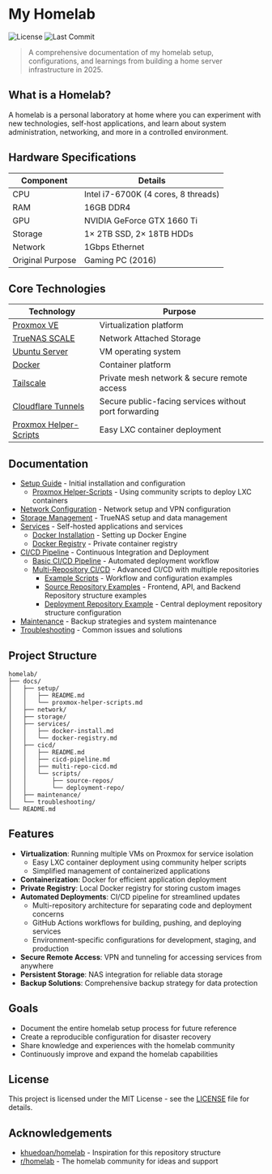 # My Homelab

![License](https://img.shields.io/github/license/megamp15/homelab)
![Last Commit](https://img.shields.io/github/last-commit/megamp15/homelab)

> A comprehensive documentation of my homelab setup, configurations, and learnings from building a home server infrastructure in 2025.

## What is a Homelab?

A homelab is a personal laboratory at home where you can experiment with new technologies, self-host applications, and learn about system administration, networking, and more in a controlled environment.

## Hardware Specifications

| Component | Details |
|-----------|---------|
| CPU | Intel i7-6700K (4 cores, 8 threads) |
| RAM | 16GB DDR4 |
| GPU | NVIDIA GeForce GTX 1660 Ti |
| Storage | 1× 2TB SSD, 2× 18TB HDDs |
| Network | 1Gbps Ethernet |
| Original Purpose | Gaming PC (2016) |

## Core Technologies

| Technology | Purpose |
|------------|---------|
| [Proxmox VE](https://www.proxmox.com/en/proxmox-ve) | Virtualization platform |
| [TrueNAS SCALE](https://www.truenas.com/truenas-scale/) | Network Attached Storage |
| [Ubuntu Server](https://ubuntu.com/server) | VM operating system |
| [Docker](https://www.docker.com/) | Container platform |
| [Tailscale](https://tailscale.com/) | Private mesh network & secure remote access |
| [Cloudflare Tunnels](https://www.cloudflare.com/products/tunnel/) | Secure public-facing services without port forwarding |
| [Proxmox Helper-Scripts](https://community-scripts.github.io/ProxmoxVE/) | Easy LXC container deployment |

## Documentation

- [Setup Guide](docs/setup/README.md) - Initial installation and configuration
  - [Proxmox Helper-Scripts](docs/setup/proxmox-helper-scripts.md) - Using community scripts to deploy LXC containers
- [Network Configuration](docs/network/README.md) - Network setup and VPN configuration
- [Storage Management](docs/storage/README.md) - TrueNAS setup and data management
- [Services](docs/services/README.md) - Self-hosted applications and services
  - [Docker Installation](docs/services/docker-install.md) - Setting up Docker Engine
  - [Docker Registry](docs/services/docker-registry.md) - Private container registry
- [CI/CD Pipeline](docs/cicd/README.md) - Continuous Integration and Deployment
  - [Basic CI/CD Pipeline](docs/cicd/cicd-pipeline.md) - Automated deployment workflow
  - [Multi-Repository CI/CD](docs/cicd/multi-repo-cicd.md) - Advanced CI/CD with multiple repositories
    - [Example Scripts](docs/cicd/scripts/) - Workflow and configuration examples
    - [Source Repository Examples](docs/cicd/scripts/source-repos/) - Frontend, API, and Backend Repository structure examples
    - [Deployment Repository Example](docs/cicd/scripts/deployment-repo/) - Central deployment repository structure configuration
- [Maintenance](docs/maintenance/README.md) - Backup strategies and system maintenance
- [Troubleshooting](docs/troubleshooting/README.md) - Common issues and solutions

## Project Structure

```
homelab/
├── docs/
│   ├── setup/
│   │   ├── README.md
│   │   └── proxmox-helper-scripts.md
│   ├── network/
│   ├── storage/
│   ├── services/
│   │   ├── docker-install.md
│   │   └── docker-registry.md
│   ├── cicd/
│   │   ├── README.md
│   │   ├── cicd-pipeline.md
│   │   ├── multi-repo-cicd.md
│   │   └── scripts/
│   │       ├── source-repos/
│   │       └── deployment-repo/
│   ├── maintenance/
│   └── troubleshooting/
└── README.md
```

## Features

- **Virtualization**: Running multiple VMs on Proxmox for service isolation
  - Easy LXC container deployment using community helper scripts
  - Simplified management of containerized applications
- **Containerization**: Docker for efficient application deployment
- **Private Registry**: Local Docker registry for storing custom images
- **Automated Deployments**: CI/CD pipeline for streamlined updates
  - Multi-repository architecture for separating code and deployment concerns
  - GitHub Actions workflows for building, pushing, and deploying services
  - Environment-specific configurations for development, staging, and production
- **Secure Remote Access**: VPN and tunneling for accessing services from anywhere
- **Persistent Storage**: NAS integration for reliable data storage
- **Backup Solutions**: Comprehensive backup strategy for data protection

## Goals

- Document the entire homelab setup process for future reference
- Create a reproducible configuration for disaster recovery
- Share knowledge and experiences with the homelab community
- Continuously improve and expand the homelab capabilities

## License

This project is licensed under the MIT License - see the [LICENSE](LICENSE) file for details.

## Acknowledgements

- [khuedoan/homelab](https://github.com/khuedoan/homelab) - Inspiration for this repository structure
- [r/homelab](https://www.reddit.com/r/homelab/) - The homelab community for ideas and support